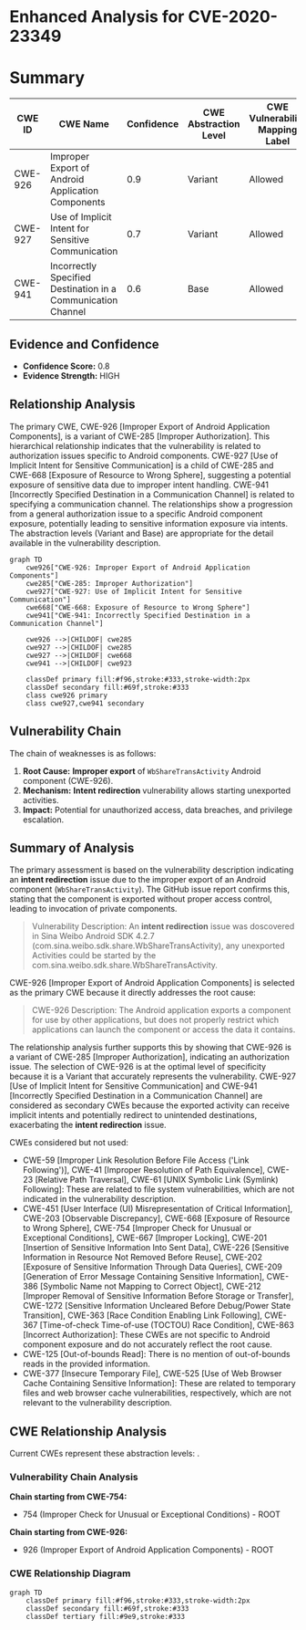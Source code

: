 # Enhanced Analysis for CVE-2020-23349

# Summary
| CWE ID | CWE Name | Confidence | CWE Abstraction Level | CWE Vulnerability Mapping Label | CWE-Vulnerability Mapping Notes |
|---|---|---|---|---|---|
| CWE-926 | Improper Export of Android Application Components | 0.9 | Variant | Allowed | Primary CWE |
| CWE-927 | Use of Implicit Intent for Sensitive Communication | 0.7 | Variant | Allowed | Secondary Candidate |
| CWE-941 | Incorrectly Specified Destination in a Communication Channel | 0.6 | Base | Allowed | Secondary Candidate |

## Evidence and Confidence

*   **Confidence Score:** 0.8
*   **Evidence Strength:** HIGH

## Relationship Analysis
The primary CWE, CWE-926 [Improper Export of Android Application Components], is a variant of CWE-285 [Improper Authorization]. This hierarchical relationship indicates that the vulnerability is related to authorization issues specific to Android components. CWE-927 [Use of Implicit Intent for Sensitive Communication] is a child of CWE-285 and CWE-668 [Exposure of Resource to Wrong Sphere], suggesting a potential exposure of sensitive data due to improper intent handling. CWE-941 [Incorrectly Specified Destination in a Communication Channel] is related to specifying a communication channel. The relationships show a progression from a general authorization issue to a specific Android component exposure, potentially leading to sensitive information exposure via intents. The abstraction levels (Variant and Base) are appropriate for the detail available in the vulnerability description.

```mermaid
graph TD
    cwe926["CWE-926: Improper Export of Android Application Components"]
    cwe285["CWE-285: Improper Authorization"]
    cwe927["CWE-927: Use of Implicit Intent for Sensitive Communication"]
    cwe668["CWE-668: Exposure of Resource to Wrong Sphere"]
    cwe941["CWE-941: Incorrectly Specified Destination in a Communication Channel"]

    cwe926 -->|CHILDOF| cwe285
    cwe927 -->|CHILDOF| cwe285
    cwe927 -->|CHILDOF| cwe668
    cwe941 -->|CHILDOF| cwe923

    classDef primary fill:#f96,stroke:#333,stroke-width:2px
    classDef secondary fill:#69f,stroke:#333
    class cwe926 primary
    class cwe927,cwe941 secondary
```

## Vulnerability Chain
The chain of weaknesses is as follows:
1.  **Root Cause:** **Improper export** of `WbShareTransActivity` Android component (CWE-926).
2.  **Mechanism:** **Intent redirection** vulnerability allows starting unexported activities.
3.  **Impact:** Potential for unauthorized access, data breaches, and privilege escalation.

## Summary of Analysis
The primary assessment is based on the vulnerability description indicating an **intent redirection** issue due to the improper export of an Android component (`WbShareTransActivity`). The GitHub issue report confirms this, stating that the component is exported without proper access control, leading to invocation of private components.

> Vulnerability Description:
> An **intent redirection** issue was doscovered in Sina Weibo Android SDK 4.2.7 (com.sina.weibo.sdk.share.WbShareTransActivity), any unexported Activities could be started by the com.sina.weibo.sdk.share.WbShareTransActivity.

CWE-926 [Improper Export of Android Application Components] is selected as the primary CWE because it directly addresses the root cause:

> CWE-926 Description:
> The Android application exports a component for use by other applications, but does not properly restrict which applications can launch the component or access the data it contains.

The relationship analysis further supports this by showing that CWE-926 is a variant of CWE-285 [Improper Authorization], indicating an authorization issue. The selection of CWE-926 is at the optimal level of specificity because it is a Variant that accurately represents the vulnerability. CWE-927 [Use of Implicit Intent for Sensitive Communication] and CWE-941 [Incorrectly Specified Destination in a Communication Channel] are considered as secondary CWEs because the exported activity can receive implicit intents and potentially redirect to unintended destinations, exacerbating the **intent redirection** issue.

CWEs considered but not used:
*   CWE-59 [Improper Link Resolution Before File Access ('Link Following')], CWE-41 [Improper Resolution of Path Equivalence], CWE-23 [Relative Path Traversal], CWE-61 [UNIX Symbolic Link (Symlink) Following]: These are related to file system vulnerabilities, which are not indicated in the vulnerability description.
*   CWE-451 [User Interface (UI) Misrepresentation of Critical Information], CWE-203 [Observable Discrepancy], CWE-668 [Exposure of Resource to Wrong Sphere], CWE-754 [Improper Check for Unusual or Exceptional Conditions], CWE-667 [Improper Locking], CWE-201 [Insertion of Sensitive Information Into Sent Data], CWE-226 [Sensitive Information in Resource Not Removed Before Reuse], CWE-202 [Exposure of Sensitive Information Through Data Queries], CWE-209 [Generation of Error Message Containing Sensitive Information], CWE-386 [Symbolic Name not Mapping to Correct Object], CWE-212 [Improper Removal of Sensitive Information Before Storage or Transfer], CWE-1272 [Sensitive Information Uncleared Before Debug/Power State Transition], CWE-363 [Race Condition Enabling Link Following], CWE-367 [Time-of-check Time-of-use (TOCTOU) Race Condition], CWE-863 [Incorrect Authorization]: These CWEs are not specific to Android component exposure and do not accurately reflect the root cause.
*   CWE-125 [Out-of-bounds Read]: There is no mention of out-of-bounds reads in the provided information.
*   CWE-377 [Insecure Temporary File], CWE-525 [Use of Web Browser Cache Containing Sensitive Information]: These are related to temporary files and web browser cache vulnerabilities, respectively, which are not relevant to the vulnerability description.


## CWE Relationship Analysis

Current CWEs represent these abstraction levels: .


### Vulnerability Chain Analysis

**Chain starting from CWE-754:**
- 754 (Improper Check for Unusual or Exceptional Conditions) - ROOT


**Chain starting from CWE-926:**
- 926 (Improper Export of Android Application Components) - ROOT



### CWE Relationship Diagram

```mermaid
graph TD
    classDef primary fill:#f96,stroke:#333,stroke-width:2px
    classDef secondary fill:#69f,stroke:#333
    classDef tertiary fill:#9e9,stroke:#333
```